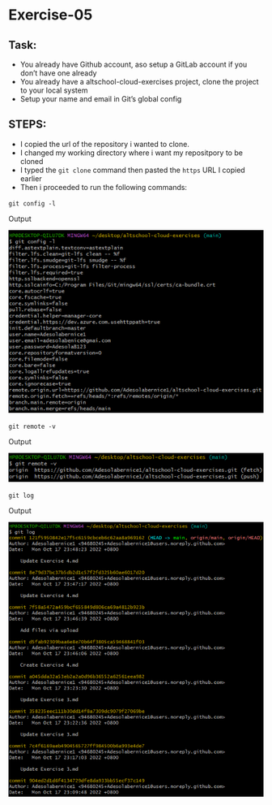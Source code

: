 # Exercise-05

## Task: 
- You already have Github account, aso setup a GitLab account if you don’t have one already
- You already have a altschool-cloud-exercises project, clone the project to your local system
- Setup your name and email in Git’s global config

## STEPS:
- I copied the url of the repository i wanted to clone.
- I changed my working directory where i want my repositpory to be cloned
- I typed the `git clone` command then pasted the `https` URL I copied earlier
- Then i proceeded to run the following commands:

`git config -l`

Output

![git config -l](https://github.com/Adesolabernice1/altschool-cloud-exercises/blob/main/Exercise%205/git%20config%20-l.png)

`git remote -v`

Output

![git remote -v](https://github.com/Adesolabernice1/altschool-cloud-exercises/blob/main/Exercise%205/git%20remote%20-v.png)

`git log`

Output

![git log](https://github.com/Adesolabernice1/altschool-cloud-exercises/blob/main/Exercise%205/git%20log.png)

